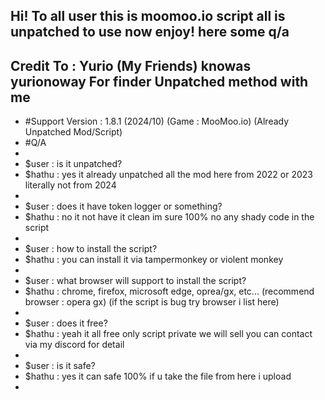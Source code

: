 Hi! To all user this is moomoo.io script all is unpatched to use now enjoy! here some q/a
-
Credit To : Yurio (My Friends) knowas yurionoway For finder Unpatched method with me
-
- #Support Version : 1.8.1 (2024/10) (Game : MooMoo.io) (Already Unpatched Mod/Script)
- #Q/A
-
- $user : is it unpatched?
- $hathu : yes it already unpatched all the mod here from 2022 or 2023 literally not from 2024
-
- $user : does it have token logger or something?
- $hathu : no it not have it clean im sure 100% no any shady code in the script
-
- $user : how to install the script?
- $hathu : you can install it via tampermonkey or violent monkey
-
- $user : what browser will support to install the script?
- $hathu : chrome, firefox, microsoft edge, oprea/gx, etc... (recommend browser : opera gx) (if the script is bug try browser i list here)
-
- $user : does it free?
- $hathu : yeah it all free only script private we will sell you can contact via my discord for detail
-
- $user : is it safe?
- $hathu : yes it can safe 100% if u take the file from here i upload
-


